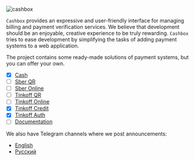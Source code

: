 ![cashbox](https://preview.dragon-code.pro/cashbox/payments.svg?brand=laravel&preposition=with)

`Cashbox` provides an expressive and user-friendly interface for managing billing and payment verification services.
We believe that development should be an enjoyable, creative experience to be truly rewarding.
`Cashbox` tries to ease development by simplifying the tasks of adding payment systems to a web application.

The project contains some ready-made solutions of payment systems, but you can offer your own.

- [x] [Cash](https://github.com/cashbox-laravel/cash)
- [ ] [Sber QR](https://github.com/cashbox-laravel/sber-qr)
- [ ] [Sber Online](https://github.com/cashbox-laravel/sber-online)
- [ ] [Tinkoff QR](https://github.com/cashbox-laravel/tinkoff-qr)
- [ ] [Tinkoff Online](https://github.com/cashbox-laravel/tinkoff-online)
- [x] [Tinkoff Credit](https://github.com/cashbox-laravel/tinkoff-credit)
- [x] [Tinkoff Auth](https://github.com/cashbox-laravel/tinkoff-auth)
- [ ] [Documentation](https://cashbox.city)

We also have Telegram channels where we post announcements:

- [English](https://t.me/dragon_code_news_en)
- [Русский](https://t.me/dragon_code_news)
